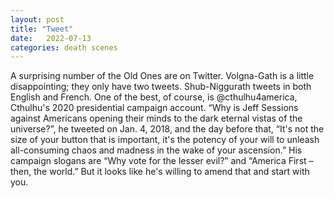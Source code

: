 ```yaml
---
layout: post
title: "Tweet"
date:   2022-07-13
categories: death scenes
---
```

A surprising number of the Old Ones are on Twitter. Volgna-Gath is a little disappointing; they only have two tweets. Shub-Niggurath tweets in both English and French. One of the best, of course, is @cthulhu4america,  Cthulhu's 2020 presidential campaign account. “Why is Jeff Sessions against Americans opening their minds to the dark eternal vistas of the universe?”, he tweeted on Jan. 4, 2018, and the day before that, “It's not the size of your button that is important, it's the potency of your will to unleash all-consuming chaos and madness in the wake of your ascension.” His campaign slogans are “Why vote for the lesser evil?” and “America First – then, the world.” But it looks like he's willing to amend that and start with you.

